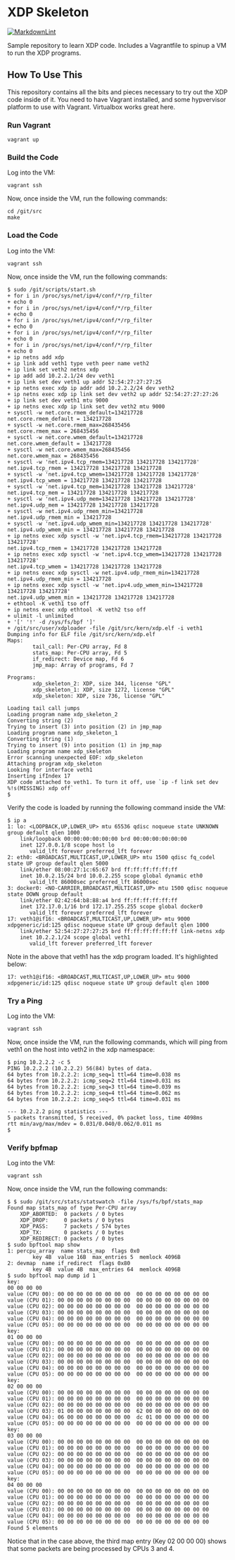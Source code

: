 # XDP Skeleton

[![MarkdownLint](https://github.com/mestery/xdp-skeleton/actions/workflows/markdown.yml/badge.svg)](https://github.com/mestery/xdp-skeleton/actions/workflows/markdown.yml)

Sample repository to learn XDP code. Includes a Vagrantfile to spinup a VM to
run the XDP programs.

## How To Use This

This repository contains all the bits and pieces necessary to try out the XDP
code inside of it. You need to have Vagrant installed, and some hypvervisor
platform to use with Vagrant. Virtualbox works great here.

### Run Vagrant

```console
vagrant up
```

### Build the Code

Log into the VM:

```console
vagrant ssh
```

Now, once inside the VM, run the following commands:

```console
cd /git/src
make
```

### Load the Code

Log into the VM:

```console
vagrant ssh
```

Now, once inside the VM, run the following commands:

<!-- markdownlint-disable -->
```console
$ sudo /git/scripts/start.sh
+ for i in /proc/sys/net/ipv4/conf/*/rp_filter
+ echo 0
+ for i in /proc/sys/net/ipv4/conf/*/rp_filter
+ echo 0
+ for i in /proc/sys/net/ipv4/conf/*/rp_filter
+ echo 0
+ for i in /proc/sys/net/ipv4/conf/*/rp_filter
+ echo 0
+ for i in /proc/sys/net/ipv4/conf/*/rp_filter
+ echo 0
+ ip netns add xdp
+ ip link add veth1 type veth peer name veth2
+ ip link set veth2 netns xdp
+ ip add add 10.2.2.1/24 dev veth1
+ ip link set dev veth1 up addr 52:54:27:27:27:25
+ ip netns exec xdp ip addr add 10.2.2.2/24 dev veth2
+ ip netns exec xdp ip link set dev veth2 up addr 52:54:27:27:27:26
+ ip link set dev veth1 mtu 9000
+ ip netns exec xdp ip link set dev veth2 mtu 9000
+ sysctl -w net.core.rmem_default=134217728
net.core.rmem_default = 134217728
+ sysctl -w net.core.rmem_max=268435456
net.core.rmem_max = 268435456
+ sysctl -w net.core.wmem_default=134217728
net.core.wmem_default = 134217728
+ sysctl -w net.core.wmem_max=268435456
net.core.wmem_max = 268435456
+ sysctl -w 'net.ipv4.tcp_rmem=134217728 134217728 134217728'
net.ipv4.tcp_rmem = 134217728 134217728 134217728
+ sysctl -w 'net.ipv4.tcp_wmem=134217728 134217728 134217728'
net.ipv4.tcp_wmem = 134217728 134217728 134217728
+ sysctl -w 'net.ipv4.tcp_mem=134217728 134217728 134217728'
net.ipv4.tcp_mem = 134217728 134217728 134217728
+ sysctl -w 'net.ipv4.udp_mem=134217728 134217728 134217728'
net.ipv4.udp_mem = 134217728 134217728 134217728
+ sysctl -w net.ipv4.udp_rmem_min=134217728
net.ipv4.udp_rmem_min = 134217728
+ sysctl -w 'net.ipv4.udp_wmem_min=134217728 134217728 134217728'
net.ipv4.udp_wmem_min = 134217728 134217728 134217728
+ ip netns exec xdp sysctl -w 'net.ipv4.tcp_rmem=134217728 134217728 134217728'
net.ipv4.tcp_rmem = 134217728 134217728 134217728
+ ip netns exec xdp sysctl -w 'net.ipv4.tcp_wmem=134217728 134217728 134217728'
net.ipv4.tcp_wmem = 134217728 134217728 134217728
+ ip netns exec xdp sysctl -w net.ipv4.udp_rmem_min=134217728
net.ipv4.udp_rmem_min = 134217728
+ ip netns exec xdp sysctl -w 'net.ipv4.udp_wmem_min=134217728 134217728 134217728'
net.ipv4.udp_wmem_min = 134217728 134217728 134217728
+ ethtool -K veth1 tso off
+ ip netns exec xdp ethtool -K veth2 tso off
+ ulimit -l unlimited
+ '[' '!' -d /sys/fs/bpf ']'
+ /git/src/user/xdploader -file /git/src/kern/xdp.elf -i veth1
Dumping info for ELF file /git/src/kern/xdp.elf
Maps:
        tail_call: Per-CPU array, Fd 8
        stats_map: Per-CPU array, Fd 5
        if_redirect: Device map, Fd 6
        jmp_map: Array of programs, Fd 7

Programs:
        xdp_skeleton_2: XDP, size 344, license "GPL"
        xdp_skeleton_1: XDP, size 1272, license "GPL"
        xdp_skeleton: XDP, size 736, license "GPL"

Loading tail call jumps
Loading program name xdp_skeleton_2
Converting string (2)
Trying to insert (3) into position (2) in jmp_map
Loading program name xdp_skeleton_1
Converting string (1)
Trying to insert (9) into position (1) in jmp_map
Loading program name xdp_skeleton
Error scanning unexpected EOF: xdp_skeleton
Attaching program xdp_skeleton
Looking for interface veth1
Inserting ifIndex 17
XDP code attached to veth1. To turn it off, use `ip -f link set dev %!s(MISSING) xdp off`
$
```
<!-- markdownlint-restore -->

Verify the code is loaded by running the following command inside the VM:

<!-- markdownlint-disable -->
```console
$ ip a
1: lo: <LOOPBACK,UP,LOWER_UP> mtu 65536 qdisc noqueue state UNKNOWN group default qlen 1000
    link/loopback 00:00:00:00:00:00 brd 00:00:00:00:00:00
    inet 127.0.0.1/8 scope host lo
       valid_lft forever preferred_lft forever
2: eth0: <BROADCAST,MULTICAST,UP,LOWER_UP> mtu 1500 qdisc fq_codel state UP group default qlen 5000
    link/ether 08:00:27:1c:65:67 brd ff:ff:ff:ff:ff:ff
    inet 10.0.2.15/24 brd 10.0.2.255 scope global dynamic eth0
       valid_lft 86000sec preferred_lft 86000sec
3: docker0: <NO-CARRIER,BROADCAST,MULTICAST,UP> mtu 1500 qdisc noqueue state DOWN group default
    link/ether 02:42:64:b8:88:a4 brd ff:ff:ff:ff:ff:ff
    inet 172.17.0.1/16 brd 172.17.255.255 scope global docker0
       valid_lft forever preferred_lft forever
17: veth1@if16: <BROADCAST,MULTICAST,UP,LOWER_UP> mtu 9000 xdpgeneric/id:125 qdisc noqueue state UP group default qlen 1000
    link/ether 52:54:27:27:27:25 brd ff:ff:ff:ff:ff:ff link-netns xdp
    inet 10.2.2.1/24 scope global veth1
       valid_lft forever preferred_lft forever
```
<!-- markdownlint-restore -->

Note in the above that veth1 has the xdp program loaded. It's highlighted below:

<!-- markdownlint-disable -->
```console
17: veth1@if16: <BROADCAST,MULTICAST,UP,LOWER_UP> mtu 9000 xdpgeneric/id:125 qdisc noqueue state UP group default qlen 1000
```
<!-- markdownlint-restore -->

### Try a Ping

Log into the VM:

```console
vagrant ssh
```

Now, once inside the VM, run the following commands, which will ping from veth1
on the host into veth2 in the xdp namespace:

```console
$ ping 10.2.2.2 -c 5
PING 10.2.2.2 (10.2.2.2) 56(84) bytes of data.
64 bytes from 10.2.2.2: icmp_seq=1 ttl=64 time=0.038 ms
64 bytes from 10.2.2.2: icmp_seq=2 ttl=64 time=0.031 ms
64 bytes from 10.2.2.2: icmp_seq=3 ttl=64 time=0.039 ms
64 bytes from 10.2.2.2: icmp_seq=4 ttl=64 time=0.062 ms
64 bytes from 10.2.2.2: icmp_seq=5 ttl=64 time=0.031 ms

--- 10.2.2.2 ping statistics ---
5 packets transmitted, 5 received, 0% packet loss, time 4098ms
rtt min/avg/max/mdev = 0.031/0.040/0.062/0.011 ms
$
```

### Verify bpfmap

Log into the VM:

```console
vagrant ssh
```

Now, once inside the VM, run the following commands:

```console
$ $ sudo /git/src/stats/statswatch -file /sys/fs/bpf/stats_map
Found map stats_map of type Per-CPU array
    XDP_ABORTED:  0 packets / 0 bytes
    XDP_DROP:     0 packets / 0 bytes
    XDP_PASS:     7 packets / 574 bytes
    XDP_TX:       0 packets / 0 bytes
    XDP_REDIRECT: 0 packets / 0 bytes
$ sudo bpftool map show
1: percpu_array  name stats_map  flags 0x0
        key 4B  value 16B  max_entries 5  memlock 4096B
2: devmap  name if_redirect  flags 0x80
        key 4B  value 4B  max_entries 64  memlock 4096B
$ sudo bpftool map dump id 1
key:
00 00 00 00
value (CPU 00): 00 00 00 00 00 00 00 00  00 00 00 00 00 00 00 00
value (CPU 01): 00 00 00 00 00 00 00 00  00 00 00 00 00 00 00 00
value (CPU 02): 00 00 00 00 00 00 00 00  00 00 00 00 00 00 00 00
value (CPU 03): 00 00 00 00 00 00 00 00  00 00 00 00 00 00 00 00
value (CPU 04): 00 00 00 00 00 00 00 00  00 00 00 00 00 00 00 00
value (CPU 05): 00 00 00 00 00 00 00 00  00 00 00 00 00 00 00 00
key:
01 00 00 00
value (CPU 00): 00 00 00 00 00 00 00 00  00 00 00 00 00 00 00 00
value (CPU 01): 00 00 00 00 00 00 00 00  00 00 00 00 00 00 00 00
value (CPU 02): 00 00 00 00 00 00 00 00  00 00 00 00 00 00 00 00
value (CPU 03): 00 00 00 00 00 00 00 00  00 00 00 00 00 00 00 00
value (CPU 04): 00 00 00 00 00 00 00 00  00 00 00 00 00 00 00 00
value (CPU 05): 00 00 00 00 00 00 00 00  00 00 00 00 00 00 00 00
key:
02 00 00 00
value (CPU 00): 00 00 00 00 00 00 00 00  00 00 00 00 00 00 00 00
value (CPU 01): 00 00 00 00 00 00 00 00  00 00 00 00 00 00 00 00
value (CPU 02): 00 00 00 00 00 00 00 00  00 00 00 00 00 00 00 00
value (CPU 03): 01 00 00 00 00 00 00 00  62 00 00 00 00 00 00 00
value (CPU 04): 06 00 00 00 00 00 00 00  dc 01 00 00 00 00 00 00
value (CPU 05): 00 00 00 00 00 00 00 00  00 00 00 00 00 00 00 00
key:
03 00 00 00
value (CPU 00): 00 00 00 00 00 00 00 00  00 00 00 00 00 00 00 00
value (CPU 01): 00 00 00 00 00 00 00 00  00 00 00 00 00 00 00 00
value (CPU 02): 00 00 00 00 00 00 00 00  00 00 00 00 00 00 00 00
value (CPU 03): 00 00 00 00 00 00 00 00  00 00 00 00 00 00 00 00
value (CPU 04): 00 00 00 00 00 00 00 00  00 00 00 00 00 00 00 00
value (CPU 05): 00 00 00 00 00 00 00 00  00 00 00 00 00 00 00 00
key:
04 00 00 00
value (CPU 00): 00 00 00 00 00 00 00 00  00 00 00 00 00 00 00 00
value (CPU 01): 00 00 00 00 00 00 00 00  00 00 00 00 00 00 00 00
value (CPU 02): 00 00 00 00 00 00 00 00  00 00 00 00 00 00 00 00
value (CPU 03): 00 00 00 00 00 00 00 00  00 00 00 00 00 00 00 00
value (CPU 04): 00 00 00 00 00 00 00 00  00 00 00 00 00 00 00 00
value (CPU 05): 00 00 00 00 00 00 00 00  00 00 00 00 00 00 00 00
Found 5 elements
```

Notice that in the case above, the third map entry (Key 02 00 00 00) shows
that some packets are being processed by CPUs 3 and 4.
